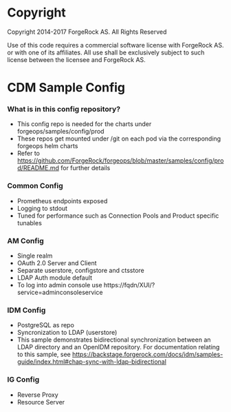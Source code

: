 Copyright
=========
Copyright 2014-2017 ForgeRock AS. All Rights Reserved

Use of this code requires a commercial software license with ForgeRock AS.
or with one of its affiliates. All use shall be exclusively subject
to such license between the licensee and ForgeRock AS.

# CDM Sample Config

### What is in this config repository?
- This config repo is needed for the charts under forgeops/samples/config/prod
- These repos get mounted under /git on each pod via the corresponding forgeops helm charts
- Refer to https://github.com/ForgeRock/forgeops/blob/master/samples/config/prod/README.md for further details

### Common Config
- Prometheus endpoints exposed
- Logging to stdout
- Tuned for performance such as Connection Pools and Product specific tunables

### AM Config
- Single realm
- OAuth 2.0 Server and Client
- Separate userstore, configstore and ctsstore
- LDAP Auth module default
- To log into admin console use https://fqdn/XUI/?service=adminconsoleservice

### IDM Config
- PostgreSQL as repo
- Syncronization to LDAP (userstore)
- This sample demonstrates bidirectional synchronization between an LDAP directory and an OpenIDM repository. For documentation relating to this sample, see https://backstage.forgerock.com/docs/idm/samples-guide/index.html#chap-sync-with-ldap-bidirectional



### IG Config
- Reverse Proxy
- Resource Server

